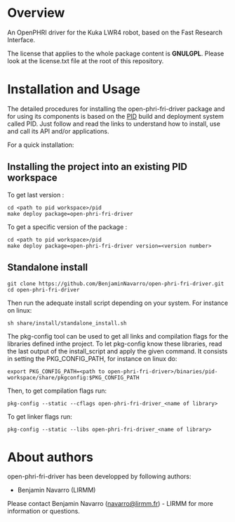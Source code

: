 
Overview
=========

An OpenPHRI driver for the Kuka LWR4 robot, based on the Fast Research Interface.



The license that applies to the whole package content is **GNULGPL**. Please look at the license.txt file at the root of this repository.

Installation and Usage
=======================

The detailed procedures for installing the open-phri-fri-driver package and for using its components is based on the [PID](http://pid.lirmm.net/pid-framework/pages/install.html) build and deployment system called PID. Just follow and read the links to understand how to install, use and call its API and/or applications.

For a quick installation:

## Installing the project into an existing PID workspace

To get last version :
 ```
cd <path to pid workspace>/pid
make deploy package=open-phri-fri-driver
```

To get a specific version of the package :
 ```
cd <path to pid workspace>/pid
make deploy package=open-phri-fri-driver version=<version number>
```

## Standalone install
 ```
git clone https://github.com/BenjaminNavarro/open-phri-fri-driver.git
cd open-phri-fri-driver
```

Then run the adequate install script depending on your system. For instance on linux:
```
sh share/install/standalone_install.sh
```

The pkg-config tool can be used to get all links and compilation flags for the libraries defined inthe project. To let pkg-config know these libraries, read the last output of the install_script and apply the given command. It consists in setting the PKG_CONFIG_PATH, for instance on linux do:
```
export PKG_CONFIG_PATH=<path to open-phri-fri-driver>/binaries/pid-workspace/share/pkgconfig:$PKG_CONFIG_PATH
```

Then, to get compilation flags run:

```
pkg-config --static --cflags open-phri-fri-driver_<name of library>
```

To get linker flags run:

```
pkg-config --static --libs open-phri-fri-driver_<name of library>
```


About authors
=====================

open-phri-fri-driver has been developped by following authors: 
+ Benjamin Navarro (LIRMM)

Please contact Benjamin Navarro (navarro@lirmm.fr) - LIRMM for more information or questions.



